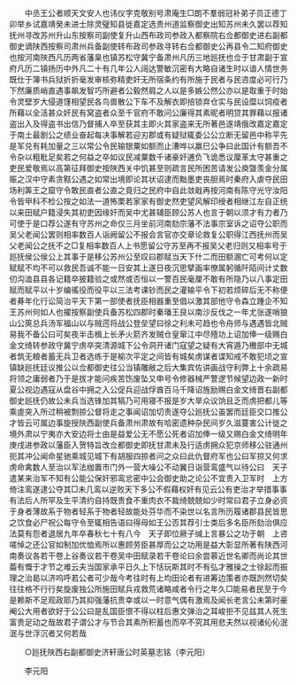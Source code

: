 <!-- { "loadSidebar": true } -->
　　中丞王公者顺天文安人也讳仪字克敬别号肃庵生□朗不羣弱冠补弟子员正德丁卯举乡试嘉靖癸未进士除灵璧知县徙嘉定选贵州道监察御史出知苏州未久罢以荐知抚州寻改苏州升山东按察司副使复升山西布政司参政入都察院右佥都御史进右副都御史谪陕西按察司肃州兵备副使转布政司参政寻转右佥都御史公再县令二知府御史也按河南陜西凡历两省藩臬也镇苏松守冀宁备肃州凡历三地廵抚也佥于甘肃副于宣府凡历二镇扬历中外凡二十有几年公人阔达警敏沉密有大略自诸生时以谙人情世务既仕于簿书兵狱折折毫发审核弥精吏奸无所宿条约有所施于民者与民咨度必可行乃下然廉质峭直遇事飙发智巧所避者公毅然肩之人以是多嫉公然公亦以是取重于时始令灵壁岁大侵道馑相望民各鸟兽散公下车不及解衣即掊锁弃仓实与民设糜以饲疫者所藉以全活甚众奸民有窝盗者众至千官府不敢问公廉得其素昵者明贷其罪藉以报诸盗出入及得盗书出信乃督捕人卒至获其主即火其家盗来无所著邑遂靖俄改嘉定嘉定于南土最剧公之绩业奋起每决事解若迎刃郡或有疑狱辄委公公立断无留邑中称平先是军兑有耗加量之三以常公令民输银粟如额而止漕哗以羸巳公争曰此国计有额吾不令杂以粗粃足矣若之何益之卒如议民减粟数千诸豪奸逋负飞诡悉议厘革太守甚重之吏民爱敬焉以高第征拜御史按陜西关中饥甚至则疏言民所困苦请发公庾曁羡金分属赈之汉中守素贪黠公遇之如常出境即论其状诏逮而黜墨吏丧胆焉时秦府入虐夺民田场利筭王之窟守令敢民直者公直之竟归之民府中自此敛戢再按河南有陈守光守汝阳令皆甲科不检公按之如法一道怖栗若家家有御史然吏望风解印绶者相继江左自正统以来田赋户籍浸失其初吏因缘奸而吴中尤甚辅臣顾公苏人也言于朝以须才有力者乃可使于是口荐公遂有守苏州之命仅三月坐前河南劾宗藩不法事宗室诉之诏夺公职而吴父老闻公罢则相率数百人诣阙留公不报会言官亦交章论救复公职得江西抚州而吴父老闻公之抚不之□复相率数百人上书愿留公守苏至再不报吴父老归则又相率号于廵抚侯公侯公上其事于是移公苏州公至叹曰郡赋当天下什二而田额溷亡可考何以定赋赋不均不可以救民吾诚不能一日安其上遂日夜沉思擘画率僚属躬循阡陌间计丈数仞沟洫县县各记籍卒披籍验之或然或否恒以一警百民毫厘不敢有所隐乃以八事定田赋而赋平以十岁编徭役而役平以三法考课钞而民之灌输平令下初若烦碎后无不称便者朞年化行讼简治平天下第一部使者抚臣相器重至倡以激其部他守令森立踵企不知王苏州何如人也擢按察副使兵备苏松四郡时秦璠王艮以南沙反伐之一年尤张遂哨狼山公筴总兵汤军福山以与贼遌将战公登垒望曰徐之利未可趋也令舟师与遇遇皆北贼易我不备公曰可矣夜半击楫上长矛火箭齐发贼仓皇窜江中尽殪功上诏加俸一级赐白金文绮转参政守冀宁虏卒突清源城下公令洞开诸门寇望之疑有大宵遁乃檄部中无城者筑无粮者蓄无兵卫者选练于是榆次平定之间皆有城矣虏谋者谍知戒不敢犯顷之宣镇缺廵抚廷议推公以佥都御史往公当镇雕敝之后大集宾佐讲画战守利弊上十余疏易将领之庸弱者乃于是拔才能问疾苦饬废坠又申号令修器械严警逻节候望边政一新时夏公视边遇寇从盘谷中拥之入公促兵迎战俘酋百马千降诏旌励赐白金文绮晋右副都御史廵抚仍故公未兵当选锋加其犒乃可用寝不报是岁大旱众议饷且乏而虏把都儿等乘虗突入所过稍被剽掠公督将走之事闻诏加切责遂夺公廵抚公虽罢而廷臣交口推公才皆云可属边事旋授陜西副使兵备肃州肃故有哈密遗种杂民间岁久滋蔓害公计徙之境外肃以宁夷亦大安边将士由是益爱公无不愿公死者诏加俸一级又赐白金文绮明年庚戌进参政以藩臣入贺特旨改佥都御史即抚甘肃未及行适虏拥众犯京师移公驻通州扼其冲公闻命星驰乘城见城下有胡服四掠者问之众曰此仇督府军也公曰军掠又何求虏命禽数人至治以军法枷置市门外一营大噪公不动翼日诣营鸾盛气以待公曰　天子遣某来治军不知有公能公保奸邪鸾忿密中公会御史助之论公不宜责入卫军时　上方倚注鸾遂逮公夺其□未几鸾以逆败天下多公不假藉权奸有见云公有吏治才举措事事有法后人所罕及生平清约自持既贵食不重肉衣不裁绮兢兢如少时常曰君子立身必资于身者薄故系于物者轻系于物者轻故能处芬华而不染世以名言所历履诸郡县民皆思之饮食必尸祝公每守令至辄相告语曰得母如王公否其荐引士类后多名臣所劾治俱应法莫有怨者退居九年卒春秋七十有八今　天子即位厥子缄上言暴公之功于朝　上咨嗟悼之还公官如制加优恤焉所以惠顾劳臣甚厚而公之功用是益大彰显所著有陕西河南奏议各若干卷上谷奏议若干卷吴中田赋录若干卷论曰余尝慕近世名卿而尚论其世葢有慨于才节之难云夫当国家承平日久上下恬玩斯其时不有弘才雅操之士徐起而振理之治曷以济呜呼若公者可少哉今考往时有上均田论者有进筹边策者亦既剀然切矣往往格不行行矣旋废独公所施田赋兵戎救荒诸略咸者令行之年久□能易者民至于今是赖斯不足观政耶乃其抑强藩抗贵幸或以一时意气偶有激焉及闻长老言公未第时豪阉公大用者欲好于公公曰是乱国臣恨不得以柱后惠文弹治之耳峻拒不见兹其人死生富贵足动之哉故君子谓公才与节合其素所积蓄也而卒不究其用悲夫然以视诸伈伈泯泯与世浮沉者又何若哉 

　　○廵抚陜西右副都御史济轩唐公时英墓志铭（李元阳） 

　　李元阳 

